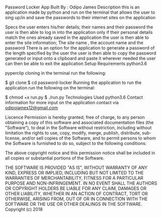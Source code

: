 Password Locker App
Built By : Odipo James
Description
this is an application made by python and run on the terminal that allows the user to sing up/in  and save the passwords to their internet sites on the application

Specs
the user enters his/her details; their names and their password
the user is then able to log in into the application only if their personal details match the ones already saved in the application
the user is then able to enter the site information; The site name , the account name and the password
There is an option for the application to generate a password of the length specified by the user
the user is then able to copy the password generated or input onto a clipboard and paste it wherever needed
the user can then be able to exit the application
Setup Requirements
python3.6

pyperclip
cloning
in the terminal run the following:

$ git clone
$ cd password-locker
Running the application
to run the application run the following on the terminal:

$ chmod +x run.py
$ ./run.py
Technologies Used
python3.6
Contact information
for more input on the application contact via odipojames12@gmail.com

Liscence
Permission is hereby granted, free of charge, to any person obtaining a copy of this software and associated documentation files (the "Software"), to deal in the Software without restriction, including without limitation the rights to use, copy, modify, merge, publish, distribute, sub-license, and/or sell copies of the Software, and to permit persons to whom the Software is furnished to do so, subject to the following conditions:

The above copyright notice and this permission notice shall be included in all copies or substantial portions of the Software.

THE SOFTWARE IS PROVIDED "AS IS", WITHOUT WARRANTY OF ANY KIND, EXPRESS OR IMPLIED, INCLUDING BUT NOT LIMITED TO THE WARRANTIES OF MERCHANTABILITY, FITNESS FOR A PARTICULAR PURPOSE AND NON-INFRINGEMENT. IN NO EVENT SHALL THE AUTHORS OR COPYRIGHT HOLDERS BE LIABLE FOR ANY CLAIM, DAMAGES OR OTHER LIABILITY, WHETHER IN AN ACTION OF CONTRACT, TORT OR OTHERWISE, ARISING FROM, OUT OF OR IN CONNECTION WITH THE SOFTWARE OR THE USE OR OTHER DEALINGS IN THE SOFTWARE. Copyright (c) 2018
